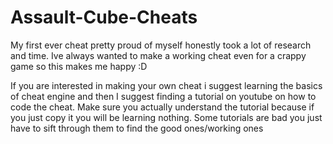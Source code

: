 # Assault-Cube-Cheats
My first ever cheat pretty proud of myself honestly took a lot of research and time. Ive always wanted to make a working cheat even for a crappy game so this makes me happy :D

If you are interested in making your own cheat i suggest learning the basics of cheat engine and then I suggest finding a tutorial on youtube on how to code the cheat.
Make sure you actually understand the tutorial because if you just copy it you will be learning nothing.
Some tutorials are bad you just have to sift through them to find the good ones/working ones
